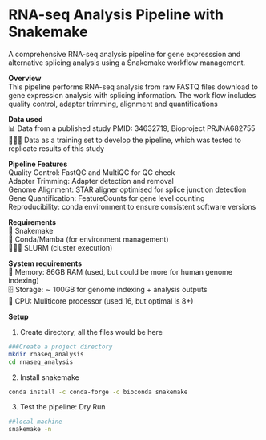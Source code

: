 # RNA-seq Analysis Pipeline with Snakemake
A comprehensive RNA-seq analysis pipeline for gene expresssion and alternative splicing analysis using a Snakemake workflow management.

**Overview** <br/>
This pipeline performs RNA-seq analysis from raw FASTQ files download to gene expression analysis with splicing information.
The work flow includes quality control, adapter trimming, alignment and quantifications <br/>

**Data used** <br/>
📊 Data from a published study PMID: 34632719, Bioproject PRJNA682755  <br/>
🏋🏾‍♀️ Data as a training set to develop the pipeline, which was tested to replicate results of this study <br/>

**Pipeline Features** <br/>
Quality Control: FastQC and MultiQC for QC check <br/>
Adapter Trimming: Adapter detection and removal <br/>
Genome Alignment: STAR aligner optimised for splice junction detection <br/>
Gene Quantification: FeatureCounts for gene level counting <br/>
Reproducibility: conda environment to ensure consistent software versions<br/>

**Requirements** <br/>
 🐍 Snakemake <br/>
 🐊 Conda/Mamba (for environment management)<br/>
 👩🏾‍💻 SLURM (cluster execution)<br/>

 **System requirements** <br/>
🧠 Memory: 86GB RAM (used, but could be more for human genome indexing)<br/>
🗄️ Storage: ∼ 100GB for genome indexing + analysis outputs <br/>
💾 CPU: Muliticore processor (used 16, but optimal is 8+)<br/>


**Setup** <br/>
1. Create directory, all the files would be here <br/>
```bash
###Create a project directory
mkdir rnaseq_analysis
cd rnaseq_analysis
```

2. Install snakemake
```bash
conda install -c conda-forge -c bioconda snakemake
```
3. Test the pipeline: Dry Run
```bash
##local machine
snakemake -n 
```
